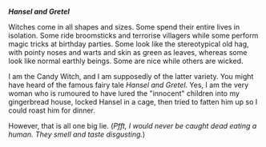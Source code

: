 _**Hansel and Gretel**_


Witches come in all shapes and sizes. Some spend their entire lives in isolation. Some ride broomsticks and terrorise
villagers while some perform magic tricks at birthday parties. Some look like the stereotypical old hag, with pointy 
noses and warts and skin as green as leaves, whereas some look like normal earthly beings. Some are nice while others 
are wicked.

I am the Candy Witch, and I am supposedly of the latter variety. You might have heard of the famous fairy tale _Hansel
and Gretel_. Yes, I am the very woman who is rumoured to have lured the "innocent" children into my gingerbread house,
locked Hansel in a cage, then tried to fatten him up so I could roast him for dinner.

However, that is all one big lie. (_Pfft, I would never be caught dead eating a human. They smell *and* taste disgusting._)
